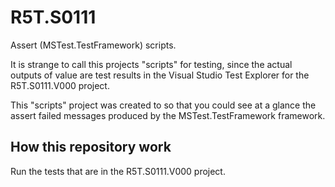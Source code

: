 # R5T.S0111
Assert (MSTest.TestFramework) scripts.

It is strange to call this projects "scripts" for testing, since the actual outputs of value are test results in the Visual Studio Test Explorer for the R5T.S0111.V000 project.

This "scripts" project was created to so that you could see at a glance the assert failed messages produced by the MSTest.TestFramework framework.


## How this repository work

Run the tests that are in the R5T.S0111.V000 project.